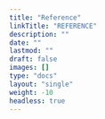 ```yaml
---
title: "Reference"
linkTitle: "REFERENCE"
description: ""
date: ""
lastmod: ""
draft: false
images: []
type: "docs"
layout: "single"
weight: -10
headless: true
---
```

